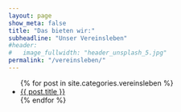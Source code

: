 ```yaml
---
layout: page
show_meta: false
title: "Das bieten wir:"
subheadline: "Unser Vereinsleben"
#header:
#   image_fullwidth: "header_unsplash_5.jpg"
permalink: "/vereinsleben/"
---
```

<ul>
    {% for post in site.categories.vereinsleben %}
    <li><a href="{{ site.url }}{{ site.baseurl }}{{ post.url }}">{{ post.title }}</a></li>
    {% endfor %}
</ul>